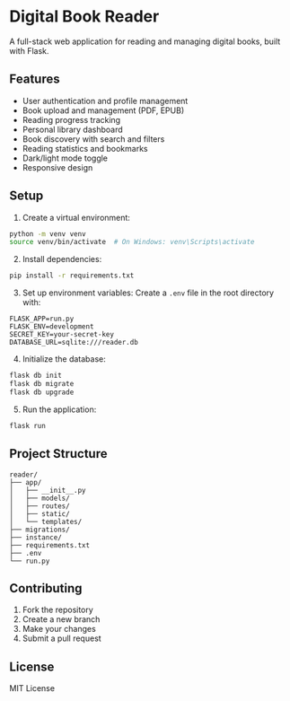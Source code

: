 # Digital Book Reader

A full-stack web application for reading and managing digital books, built with Flask.

## Features

- User authentication and profile management
- Book upload and management (PDF, EPUB)
- Reading progress tracking
- Personal library dashboard
- Book discovery with search and filters
- Reading statistics and bookmarks
- Dark/light mode toggle
- Responsive design

## Setup

1. Create a virtual environment:
```bash
python -m venv venv
source venv/bin/activate  # On Windows: venv\Scripts\activate
```

2. Install dependencies:
```bash
pip install -r requirements.txt
```

3. Set up environment variables:
Create a `.env` file in the root directory with:
```
FLASK_APP=run.py
FLASK_ENV=development
SECRET_KEY=your-secret-key
DATABASE_URL=sqlite:///reader.db
```

4. Initialize the database:
```bash
flask db init
flask db migrate
flask db upgrade
```

5. Run the application:
```bash
flask run
```

## Project Structure

```
reader/
├── app/
│   ├── __init__.py
│   ├── models/
│   ├── routes/
│   ├── static/
│   └── templates/
├── migrations/
├── instance/
├── requirements.txt
├── .env
└── run.py
```

## Contributing

1. Fork the repository
2. Create a new branch
3. Make your changes
4. Submit a pull request

## License

MIT License
